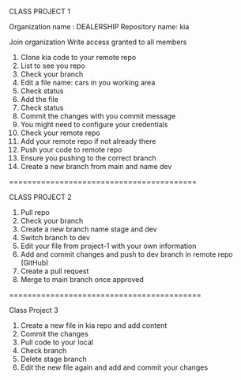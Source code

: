 CLASS PROJECT 1

Organization name : DEALERSHIP
Repository name: kia

Join organization
Write access granted to all members

1. Clone kia code to your remote repo
2. List to see you repo
3. Check your branch
4. Edit a file name: cars in you working area
5. Check status
6. Add the file
7. Check status
8. Commit the changes with you commit message
9. You might need to configure your credentials
10. Check your remote repo
11. Add your remote repo if not already there
12. Push your code to remote repo
13. Ensure you pushing to the correct branch
14. Create a new branch from main and name dev

=========================================

CLASS PROJECT 2

1. Pull repo
2. Check your branch
3. Create a new branch name stage and dev
4. Switch branch to dev 
5. Edit your file from project-1 with your own information
6. Add and commit changes and push to dev branch in remote repo (GitHub)
7. Create a pull request 
8. Merge to main branch once approved

==========================================

Class Project 3

1. Create a new file in kia repo and add content
2. Commit the changes
3. Pull code to your local
4. Check branch
5. Delete stage branch
6. Edit the new file again and add and commit your changes

